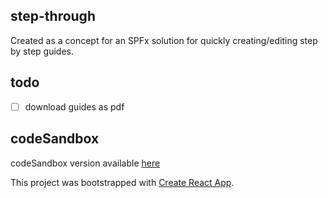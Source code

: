 ## step-through

Created as a concept for an SPFx solution for quickly creating/editing step by step guides.

## todo

- [ ] download guides as pdf

## codeSandbox

codeSandbox version available [here](https://codesandbox.io/s/stepthrough-k1fcp)

This project was bootstrapped with [Create React App](https://github.com/facebook/create-react-app).
